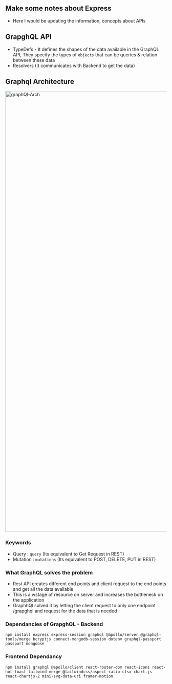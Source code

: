 ## Make some notes about Express 

- Here I would be updating the information, concepts about APIs

## GrapghQL API
- TypeDefs - It defines the shapes of the data available in the GraphQL API, They specify the types of `objects` that can be queries
& relation between these data 
- Resolvers (It communicates with Backend to get the data)

## Graphql Architecture
<img width="1378" alt="graphQl-Arch" src="https://github.com/user-attachments/assets/03fa50ad-6de6-4e72-b1c6-f7e62e872e19">



### Keywords
- Query : `query` (Its equivalent to Get Request in REST)
- Mutation : `mutations` (Its equivalent to POST, DELETE, PUT in REST)


### What GraphQL solves the problem 
- Rest API creates different end points and client request to the end points and get all the data available
- This is a wstage of resource on server and increases the bottleneck on the application
- GraphhQl solved it by letting the client request to only one endpoint /grapghql and request for the  data that is needed

### Dependancies of GrapghQL - Backend
```
npm install express express-session graphql @apollo/server @graphql-tools/merge bcryptjs connect-mongodb-session dotenv graphql-passport passport mongoose
```

### Frontend Dependancy
```
npm install graphql @apollo/client react-router-dom react-icons react-hot-toast tailwind-merge @tailwindcss/aspect-ratio clsx chart.js react-chartjs-2 mini-svg-data-uri framer-motion
```

